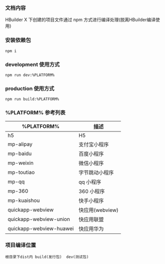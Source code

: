 ### 文档内容
HBuilder X 下创建的项目文件通过 npm 方式进行编译处理(脱离HBuilder编译使用)

### 安装依赖包
```
npm i
```

### development 使用方式
```
npm run dev:%PLATFORM%
```

### production 使用方式
```
npm run build:%PLATFORM%
```

### %PLATFORM% 参考列表

%PLATFORM% | 描述
---- | -----
h5|H5
mp-alipay|支付宝小程序
mp-baidu|百度小程序
mp-weixin|微信小程序
mp-toutiao|字节跳动小程序
mp-qq|qq 小程序
mp-360|360 小程序
mp-kuaishou|快手小程序
quickapp-webview		|快应用(webview)
quickapp-webview-union	|快应用联盟
quickapp-webview-huawei|快应用华为

### 项目编译位置
```
根目录下dist内 build(发行包)  dev(测试包)   
```